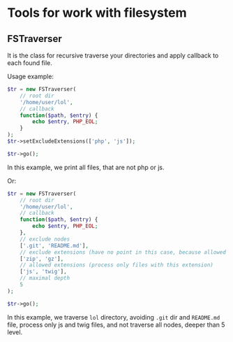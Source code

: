 # Tools for work with filesystem

## FSTraverser
It is the class for recursive traverse your directories and
apply callback to each found file.

Usage example:

```php
$tr = new FSTraverser(
    // root dir
    '/home/user/lol',
    // callback
    function($path, $entry) {
        echo $entry, PHP_EOL;
    }
);
$tr->setExcludeExtensions(['php', 'js']);

$tr->go();

```
In this example, we print all files, that are not php or js.

Or:

```php
$tr = new FSTraverser(
    // root dir
    '/home/user/lol',
    // callback
    function($path, $entry) {
        echo $entry, PHP_EOL;
    },
    // exclude nodes
    ['.git', 'README.md'],
    // exclude extensions (have no point in this case, because allowed extensions are setted)
    ['zip', 'gz'],
    // allowed extensions (process only files with this extension)
    ['js', 'twig'],
    // maximal depth
    5
);

$tr->go();
```
In this example, we traverse `lol` directory, avoiding `.git` dir and `README.md`
file, process only js and twig files, and not traverse all nodes, deeper than 5
level.
